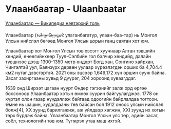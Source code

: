 # Улаанбаатар - Ulaanbaatar

[Улаанбаатар — Википедиа нэвтэрхий толь](https://mn.wikipedia.org/wiki/%D0%A3%D0%BB%D0%B0%D0%B0%D0%BD%D0%B1%D0%B0%D0%B0%D1%82%D0%B0%D1%80)

Улаанбаатар (ᠤᠯᠠᠭᠠᠨᠪᠠᠭᠠᠲᠤᠷ улаганбагатур, улаан-баа-тар) нь Монгол Улсын нийслэл бөгөөд Монгол Улсын цорын ганц саятан хот юм.

Улаанбаатар хот Монгол Улсын төв хэсэгт хуучнаар Алтан тэвшийн хөндий, өнөөгийнхөөр Туул-Сэлбийн гол бэлчир хөндийд, далайн түвшнээс дээш 1300-1350 метр өндөрт Богд хан, Сонгино хайрхан, Чингэлтэй уул, Баянзүрх дөрвөн уулаар хүрээлэгдэн орших ба 4,704.4 км2 нутаг дэвсгэртэй. 2021 оны эцсээр 1,649,172 хүн оршин сууж байна. Засаг захиргааны хувьд 9 дүүрэг, 204 хороонд хуваагддаг.

1639 онд Ширээт цагаан нуурт Өндөр гэгээнийг залж орд өргөө боссоноор Улаанбаатар хотын өмнөх суурин байгуулагджээ. 1778 он хүртэл олон газар нүүдэллэж байгаад одоогийн байрлалдаа тогтсон. Өмнө нь шашин, худалдааны төв байсан бол 1912 оноос улсын нийслэл болж[4], XX зуунд барилгажиж, аж үйлдвэр хөгжин, XXI зуунд их хотын төрх бүрдэж байна. Улаанбаатар Монгол Улсын улс төр, эдийн засаг, соёл, технологийн төв юм. Түгжрэл утаа маш ихтэй.

<!--
cspell:locale en,mn
cspell:words Ulaanbaatar улаганбагатур ᠤᠯᠠᠭᠠᠨᠪᠠᠭᠠᠲᠤᠷ
-->
